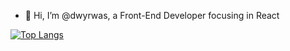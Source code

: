 - 👋 Hi, I’m @dwyrwas, a Front-End Developer focusing in React



<!---
dwyrwas/dwyrwas is a ✨ special ✨ repository because its `README.md` (this file) appears on your GitHub profile.
You can click the Preview link to take a look at your changes.
--->

[![Top Langs](https://github-readme-stats.vercel.app/api/top-langs/?username=dwyrwas)](https://github.com/anuraghazra/github-readme-stats)

